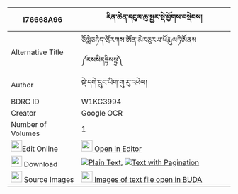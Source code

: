 |I76668A96|རིན་ཆེན་དངུལ་ཆུ་སྦྱར་སྡེ་ཕྱོགས་བསྡེབས། 
| --- | --- 
|Alternative Title |ཅོལླེཅཏེད་ཝོརཀས་ཨོན་མེརཅུརཡ་ཕོ༹རྨུལཏིཨོནས ༼རསསིདདྷིསསྟྲ༽
|Author| སྡེ་དགེ་དྲུང་ཡིག་གུ་རུ་འཕེལ།
|BDRC ID | W1KG3994
|Creator | Google OCR
|Number of Volumes| 1
|<img width="25" src="https://img.icons8.com/color/25/000000/edit-property.png">Edit Online| [<img width="25" src="https://avatars.githubusercontent.com/u/45091458?s=200&v=4"> Open in Editor](http://editor.openpecha.org/I76668A96)
|<img width="25" src="https://img.icons8.com/fluent/48/000000/download-2.png"/>  Download | [![](https://img.icons8.com/color/20/000000/txt.png)Plain Text](https://github.com/Openpecha/I76668A96/releases/download/v1/rinchen_ngulchu_jar_de_chok_de_plain_I76668A96.zip), [![](https://img.icons8.com/color/20/000000/txt.png)Text with Pagination](https://github.com/Openpecha/I76668A96/releases/download/v1/rinchen_ngulchu_jar_de_chok_de_pages_I76668A96.zip)
|<img width="25" src="https://img.icons8.com/plasticine/100/000000/pictures-folder.png"/>  Source Images | [<img width="25" src="https://library.bdrc.io/icons/BUDA-small.svg"> Images of text file open in BUDA](https://library.bdrc.io/show/bdr:W1KG3994)